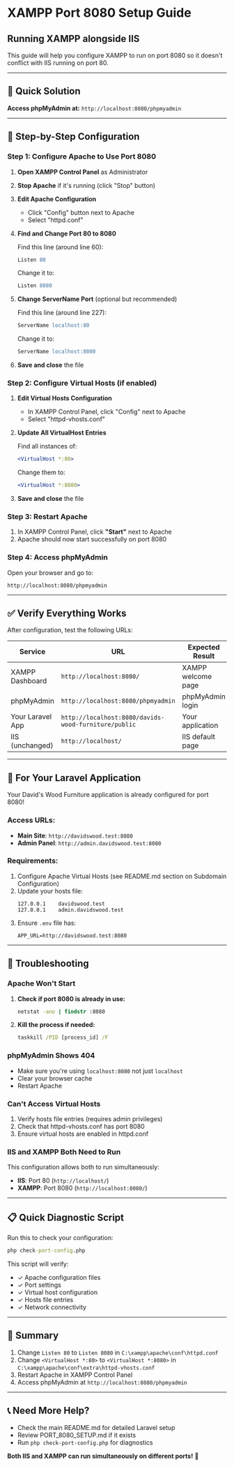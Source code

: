 # XAMPP Port 8080 Setup Guide
## Running XAMPP alongside IIS

This guide will help you configure XAMPP to run on port 8080 so it doesn't conflict with IIS running on port 80.

---

## 🎯 Quick Solution

**Access phpMyAdmin at:** `http://localhost:8080/phpmyadmin`

---

## 📝 Step-by-Step Configuration

### Step 1: Configure Apache to Use Port 8080

1. **Open XAMPP Control Panel** as Administrator

2. **Stop Apache** if it's running (click "Stop" button)

3. **Edit Apache Configuration**
   - Click "Config" button next to Apache
   - Select "httpd.conf"
   
4. **Find and Change Port 80 to 8080**
   
   Find this line (around line 60):
   ```apache
   Listen 80
   ```
   
   Change it to:
   ```apache
   Listen 8080
   ```

5. **Change ServerName Port** (optional but recommended)
   
   Find this line (around line 227):
   ```apache
   ServerName localhost:80
   ```
   
   Change it to:
   ```apache
   ServerName localhost:8080
   ```

6. **Save and close** the file

### Step 2: Configure Virtual Hosts (if enabled)

1. **Edit Virtual Hosts Configuration**
   - In XAMPP Control Panel, click "Config" next to Apache
   - Select "httpd-vhosts.conf"

2. **Update All VirtualHost Entries**
   
   Find all instances of:
   ```apache
   <VirtualHost *:80>
   ```
   
   Change them to:
   ```apache
   <VirtualHost *:8080>
   ```

3. **Save and close** the file

### Step 3: Restart Apache

1. In XAMPP Control Panel, click **"Start"** next to Apache
2. Apache should now start successfully on port 8080

### Step 4: Access phpMyAdmin

Open your browser and go to:
```
http://localhost:8080/phpmyadmin
```

---

## ✅ Verify Everything Works

After configuration, test the following URLs:

| Service | URL | Expected Result |
|---------|-----|-----------------|
| XAMPP Dashboard | `http://localhost:8080/` | XAMPP welcome page |
| phpMyAdmin | `http://localhost:8080/phpmyadmin` | phpMyAdmin login |
| Your Laravel App | `http://localhost:8080/davids-wood-furniture/public` | Your application |
| IIS (unchanged) | `http://localhost/` | IIS default page |

---

## 🚀 For Your Laravel Application

Your David's Wood Furniture application is already configured for port 8080!

### Access URLs:
- **Main Site**: `http://davidswood.test:8080`
- **Admin Panel**: `http://admin.davidswood.test:8080`

### Requirements:
1. Configure Apache Virtual Hosts (see README.md section on Subdomain Configuration)
2. Update your hosts file:
   ```
   127.0.0.1    davidswood.test
   127.0.0.1    admin.davidswood.test
   ```
3. Ensure `.env` file has:
   ```
   APP_URL=http://davidswood.test:8080
   ```

---

## 🔧 Troubleshooting

### Apache Won't Start
1. **Check if port 8080 is already in use:**
   ```cmd
   netstat -ano | findstr :8080
   ```
   
2. **Kill the process if needed:**
   ```cmd
   taskkill /PID [process_id] /F
   ```

### phpMyAdmin Shows 404
- Make sure you're using `localhost:8080` not just `localhost`
- Clear your browser cache
- Restart Apache

### Can't Access Virtual Hosts
1. Verify hosts file entries (requires admin privileges)
2. Check that httpd-vhosts.conf has port 8080
3. Ensure virtual hosts are enabled in httpd.conf

### IIS and XAMPP Both Need to Run
This configuration allows both to run simultaneously:
- **IIS**: Port 80 (`http://localhost/`)
- **XAMPP**: Port 8080 (`http://localhost:8080/`)

---

## 📋 Quick Diagnostic Script

Run this to check your configuration:
```cmd
php check-port-config.php
```

This script will verify:
- ✓ Apache configuration files
- ✓ Port settings
- ✓ Virtual host configuration
- ✓ Hosts file entries
- ✓ Network connectivity

---

## 🎯 Summary

1. Change `Listen 80` to `Listen 8080` in `C:\xampp\apache\conf\httpd.conf`
2. Change `<VirtualHost *:80>` to `<VirtualHost *:8080>` in `C:\xampp\apache\conf\extra\httpd-vhosts.conf`
3. Restart Apache in XAMPP Control Panel
4. Access phpMyAdmin at `http://localhost:8080/phpmyadmin`

---

## 📞 Need More Help?

- Check the main README.md for detailed Laravel setup
- Review PORT_8080_SETUP.md if it exists
- Run `php check-port-config.php` for diagnostics

**Both IIS and XAMPP can run simultaneously on different ports!** 🎉

